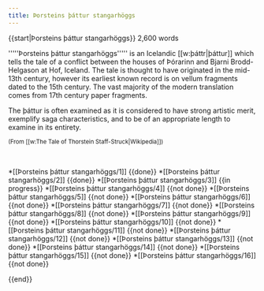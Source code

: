 ```yaml
---
title: Þorsteins þáttur stangarhöggs
---
```


{{start|Þorsteins þáttur stangarhöggs}}
2,600 words

'''''Þorsteins þáttur stangarhöggs''''' is an Icelandic [[w:þáttr|þáttur]] which tells the tale of a conflict between the houses of Þórarinn and Bjarni Brodd-Helgason at Hof, Iceland. The tale is thought to have originated in the mid-13th century, however its earliest known record is on vellum fragments dated to the 15th century. The vast majority of the modern translation comes from 17th century paper fragments. 

The þáttur is often examined as it is considered to have strong artistic merit, exemplify saga characteristics, and to be of an appropriate length to examine in its entirety.

<small>(From [[w:The Tale of Thorstein Staff-Struck|Wikipedia]])</small>

<br />

*[[Þorsteins þáttur stangarhöggs/1]] {{done}}
*[[Þorsteins þáttur stangarhöggs/2]] {{done}}
*[[Þorsteins þáttur stangarhöggs/3]] {{in progress}}
*[[Þorsteins þáttur stangarhöggs/4]] {{not done}}
*[[Þorsteins þáttur stangarhöggs/5]] {{not done}}
*[[Þorsteins þáttur stangarhöggs/6]] {{not done}}
*[[Þorsteins þáttur stangarhöggs/7]] {{not done}}
*[[Þorsteins þáttur stangarhöggs/8]] {{not done}}
*[[Þorsteins þáttur stangarhöggs/9]] {{not done}}
*[[Þorsteins þáttur stangarhöggs/10]] {{not done}}
*[[Þorsteins þáttur stangarhöggs/11]] {{not done}}
*[[Þorsteins þáttur stangarhöggs/12]] {{not done}}
*[[Þorsteins þáttur stangarhöggs/13]] {{not done}}
*[[Þorsteins þáttur stangarhöggs/14]] {{not done}}
*[[Þorsteins þáttur stangarhöggs/15]] {{not done}}
*[[Þorsteins þáttur stangarhöggs/16]] {{not done}}

{{end}}